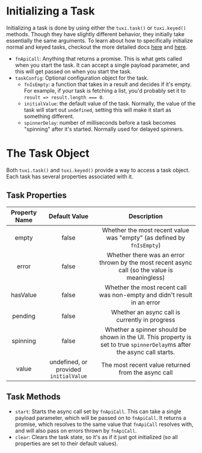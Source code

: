 # Initializing a Task

Initializing a task is done by using either the `tuxi.task()` or `tuxi.keyed()` methods. Though they have slightly different behavior, they initially take essentially the same arguments. To learn about how to specifically initialize normal and keyed tasks, checkout the more detailed docs [here](task.md) and [here](keyed.md).

- `fnApiCall`: Anything that returns a promise. This is what gets called when you start the task. It can accept a single payload parameter, and this will get passed on when you start the task.
- `taskConfig`: Optional configuration object for the task.
  - `fnIsEmpty`: a function that takes in a result and decides if it's empty. For example, if your task is fetching a list, you'd probably set it to `result => result.length === 0`.
  - `initialValue`: the default value of the task. Normally, the value of the task will start out `undefined`, setting this will make it start as something different.
  - `spinnerDelay`: number of milliseconds before a task becomes "spinning" after it's started. Normally used for delayed spinners.

# The Task Object

Both `tuxi.task()` and `tuxi.keyed()` provide a way to access a task object. Each task has several properties associated with it.

## Task Properties

| Property Name | Default Value | Description |
|:-------------:|:-------------------------------------:|:-----------------------------------------------------------------------------------------------------------------------:|
| empty | false | Whether the most recent value was "empty" (as defined by `fnIsEmpty`) |
| error | false | Whether there was an error thrown by the most recent async call (so the value is meaningless) |
| hasValue | false | Whether the most recent call was non-empty and didn't result in an error |
| pending | false | Whether an async call is currently in progress |
| spinning | false | Whether a spinner should be shown in the UI. This property is set to true `spinnerDelay`ms after the async call starts. |
| value | undefined, or provided `initialValue` | The most recent value returned from the async call |

## Task Methods

- `start`: Starts the async call set by `fnApiCall`. This can take a single payload parameter, which will be passed on to `fnApiCall`. It returns a promise, which resolves to the same value that `fnApiCall` resolves with, and will also pass on errors thrown by `fnApiCall`.
- `clear`: Clears the task state, so it's as if it just got initialized (so all properties are set to their default values).

